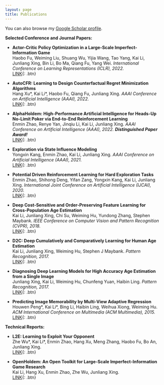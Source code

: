 ```yaml
---
layout: page
title: Publications
---
```


You can also browse my <a href="https://scholar.google.com/citations?user=_cY_PXgAAAAJ&hl=en" target="_blank">Google Scholar profile</a>.
<br />


**Selected Conference and Journal Papers:**

- **Actor-Critic Policy Optimization in a Large-Scale Imperfect-Information Game**  
  Haobo Fu, Weiming Liu, Shuang Wu, Yijia Wang, Tao Yang, Kai Li, Junliang Xing, Bin Li, Bo Ma, Qiang Fu, Yang Wei. 
  *International Conference on Learning Representations (ICLR), 2022.*  
  [LINK](){: .btn}


- **AutoCFR: Learning to Design Counterfactual Regret Minimization Algorithms**  
  Hang Xu\*, Kai Li\*, Haobo Fu, Qiang Fu, Junliang Xing. 
  *AAAI Conference on Artificial Intelligence (AAAI), 2022.*  
  [LINK](){: .btn}

- **AlphaHoldem: High-Performance Artificial Intelligence for Heads-Up No-Limit Poker via End-to-End Reinforcement Learning**  
  Enmin Zhao, Renye Yan, Jinqiu Li, Kai Li, Junliang Xing. 
  *AAAI Conference on Artificial Intelligence (AAAI), 2022. **Distinguished Paper Award!***  
  [LINK](){: .btn}

- **Exploration via State Influence Modeling**  
  Yongxin Kang, Enmin Zhao, Kai Li, Junliang Xing. 
  *AAAI Conference on Artificial Intelligence (AAAI), 2021.*  
  [LINK](https://ojs.aaai.org/index.php/AAAI/article/view/16981){: .btn}

- **Potential Driven Reinforcement Learning for Hard Exploration Tasks**  
Enmin Zhao, Shihong Deng, Yifan Zang, Yongxin Kang, Kai Li, Junliang Xing. 
*International Joint Conference on Artificial Intelligence (IJCAI), 2020.*  
[LINK](https://www.ijcai.org/proceedings/2020/290){: .btn}

- **Deep Cost-Sensitive and Order-Preserving Feature Learning for Cross-Population Age Estimation**  
Kai Li, Junliang Xing, Chi Su, Weiming Hu, Yundong Zhang, Stephen Maybank. 
*IEEE Conference on Computer Vision and Pattern Recognition (CVPR), 2018.*  
[LINK](https://ieeexplore.ieee.org/document/8578147){: .btn}

- **D2C: Deep Cumulatively and Comparatively Learning for Human Age Estimation**  
Kai Li, Junliang Xing, Weiming Hu, Stephen J Maybank. 
*Pattern Recognition, 2017.*  
[LINK](https://www.sciencedirect.com/science/article/abs/pii/S0031320317300092){: .btn}

- **Diagnosing Deep Learning Models for High Accuracy Age Estimation from a Single Image**  
Junliang Xing, Kai Li, Weiming Hu, Chunfeng Yuan, Haibin Ling. 
*Pattern Recognition, 2017.*  
[LINK](https://www.sciencedirect.com/science/article/abs/pii/S0031320317300079){: .btn}

- **Predicting Image Memorability by Multi-View Adaptive Regression**  
Houwen Peng\*, Kai Li\*, Bing Li, Haibin Ling, Weihua Xiong, Weiming Hu. 
*ACM International Conference on Multimedia (ACM Multimedia), 2015.*  
[LINK](https://dl.acm.org/doi/10.1145/2733373.2806303){: .btn}


**Technical Reports:**

- **L2E: Learning to Exploit Your Opponent**  
Zhe Wu\*, Kai Li\*, Enmin Zhao, Hang Xu, Meng Zhang, Haobo Fu, Bo An, Junliang Xing.   
[LINK](https://arxiv.org/abs/2102.09381){: .btn}


- **OpenHoldem: An Open Toolkit for Large-Scale Imperfect-Information Game Research**  
Kai Li, Hang Xu, Enmin Zhao, Zhe Wu, Junliang Xing.   
[LINK](https://arxiv.org/abs/2012.06168){: .btn}

<br /> 


